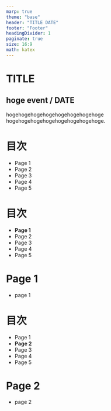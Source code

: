 ```yaml
---
marp: true
theme: "base"
header: "TITLE DATE"
footer: "Footer"
headingDivider: 1
paginate: true
size: 16:9
math: katex
---
```


# TITLE

<!--
_class: lead
-->

## hoge event / DATE

hogehogehogehogehogehogehogehoge
hogehogehogehogehogehogehogehoge.

# 目次

<!--
_class: toc
 -->

- Page 1
- Page 2
- Page 3
- Page 4
- Page 5

# 目次

<!--
_class: toc
 -->

- **Page 1**
- Page 2
- Page 3
- Page 4
- Page 5

# Page 1

- page 1

# 目次

<!--
_class: toc
 -->

- Page 1
- **Page 2**
- Page 3
- Page 4
- Page 5

# Page 2

- page 2
